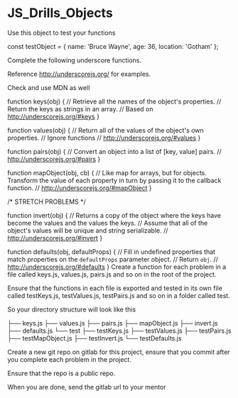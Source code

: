 # JS_Drills_Objects

Use this object to test your functions

const testObject = { name: 'Bruce Wayne', age: 36, location: 'Gotham' };

Complete the following underscore functions.

Reference http://underscorejs.org/ for examples.

Check and use MDN as well

function keys(obj) {
    // Retrieve all the names of the object's properties.
    // Return the keys as strings in an array.
    // Based on http://underscorejs.org/#keys
}

function values(obj) {
    // Return all of the values of the object's own properties.
    // Ignore functions
    // http://underscorejs.org/#values
}

function pairs(obj) {
    // Convert an object into a list of [key, value] pairs.
    // http://underscorejs.org/#pairs
}

function mapObject(obj, cb) {
    // Like map for arrays, but for objects. Transform the value of each property in turn by passing it to the callback function.
    // http://underscorejs.org/#mapObject
}

/* STRETCH PROBLEMS */

function invert(obj) {
    // Returns a copy of the object where the keys have become the values and the values the keys.
    // Assume that all of the object's values will be unique and string serializable.
    // http://underscorejs.org/#invert
}

function defaults(obj, defaultProps) {
    // Fill in undefined properties that match properties on the `defaultProps` parameter object.
    // Return `obj`.
    // http://underscorejs.org/#defaults
}
Create a function for each problem in a file called keys.js, values.js, pairs.js and so on in the root of the project.

Ensure that the functions in each file is exported and tested in its own file called testKeys.js, testValues.js, testPairs.js and so on in a folder called test.

So your directory structure will look like this

├── keys.js
├── values.js
├── pairs.js
├── mapObject.js
├── invert.js
├── defaults.js
└── test
    ├── testKeys.js
    ├── testValues.js
    ├── testPairs.js
    ├── testMapObject.js
    ├── testInvert.js
    └── testDefaults.js

Create a new git repo on gitlab for this project, ensure that you commit after you complete each problem in the project.

Ensure that the repo is a public repo.

When you are done, send the gitlab url to your mentor
